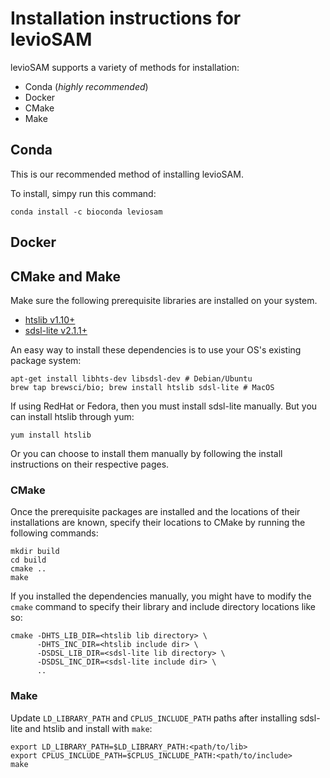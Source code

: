 # Installation instructions for levioSAM

levioSAM supports a variety of methods for installation:

- Conda (*highly recommended*)
- Docker
- CMake
- Make

## Conda

This is our recommended method of installing levioSAM.

To install, simpy run this command:

```
conda install -c bioconda leviosam
```

## Docker

## CMake and Make


Make sure the following prerequisite libraries are installed on your system. 

- [htslib v1.10+](https://github.com/samtools/htslib)
- [sdsl-lite v2.1.1+](https://github.com/simongog/sdsl-lite/)

An easy way to install these dependencies is to use your OS's existing package system:
```
apt-get install libhts-dev libsdsl-dev # Debian/Ubuntu
brew tap brewsci/bio; brew install htslib sdsl-lite # MacOS
```

If using RedHat or Fedora, then you must install sdsl-lite manually. But you can install htslib through yum:
```
yum install htslib
```

Or you can choose to install them manually by following the install instructions on their respective pages.

### CMake 

Once the prerequisite packages are installed and the locations of their installations are known, specify their locations
to CMake by running the following commands:

```
mkdir build
cd build
cmake ..
make
```

If you installed the dependencies manually, you might have to modify the `cmake` command to specify their library and
include directory locations like so:
```
cmake -DHTS_LIB_DIR=<htslib lib directory> \
      -DHTS_INC_DIR=<htslib include dir> \
      -DSDSL_LIB_DIR=<sdsl-lite lib directory> \
      -DSDSL_INC_DIR=<sdsl-lite include dir> \
      ..
```

### Make

Update `LD_LIBRARY_PATH` and `CPLUS_INCLUDE_PATH` paths after installing sdsl-lite and htslib and install with `make`:

```
export LD_LIBRARY_PATH=$LD_LIBRARY_PATH:<path/to/lib>
export CPLUS_INCLUDE_PATH=$CPLUS_INCLUDE_PATH:<path/to/include>
make
```
